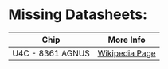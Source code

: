 # Missing Datasheets:

|Chip|More Info  |
|--|--|
|U4C - 8361 AGNUS| [Wikipedia Page](https://en.wikipedia.org/wiki/MOS_Technology_Agnus) |
